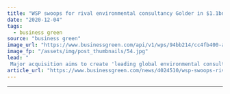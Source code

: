 ```yaml
---
title: "WSP swoops for rival environmental consultancy Golder in $1.1bn deal"
date: "2020-12-04"
tags: 
  - business green
source: "business green"
image_url: "https://www.businessgreen.com/api/v1/wps/94bb214/cc4fb400-a54c-47b8-a980-d6b1843cc605/1/WSP-S-Midlands-office-in-Birmingham-Credit-WSP-185x114.jpg"
image_fp: "/assets/img/post_thumbnails/54.jpg"
lead: "
 Major acquisition aims to create 'leading global environmental consultancy' to capitalise on 'rapidly growing ESG trends' ..."
article_url: "https://www.businessgreen.com/news/4024510/wsp-swoops-rival-environmental-consultancy-golder-usd-1bn-deal"
---
```


---
